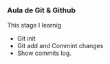 ### Aula de Git & Github

This stage I learnig

- Git init
- Git add and Commint changes
- Show commits log.